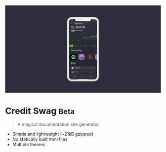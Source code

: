 <!-- _coverpage.md -->

![logo](./cover.png)

# Credit Swag <small>Beta</small>

> A magical documentation site generator.

- Simple and lightweight (~21kB gzipped)
- No statically built html files
- Multiple themes

<!-- [GitHub](https://github.com/docsifyjs/docsify/) -->
<!-- [Get Started](#docsify) -->